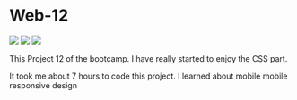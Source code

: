 # Web-12

 ![](https://img.shields.io/badge/HTML5-E34F26?style=for-the-badge&logo=html5&logoColor=white)
  ![](https://img.shields.io/badge/CSS3-1572B6?style=for-the-badge&logo=css3&logoColor=white)
  ![](https://img.shields.io/badge/Visual_Studio_Code-0078D4?style=for-the-badge&logo=visual%20studio%20code&logoColor=white)
    
    
  This Project 12 of the bootcamp. I have really started to enjoy the CSS part. 
   
   It took me about 7 hours to code this project.
   I learned about mobile mobile responsive design 
